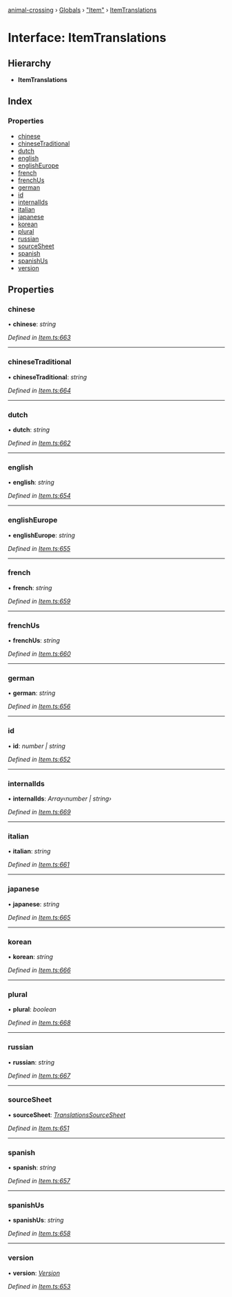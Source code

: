[animal-crossing](../README.md) › [Globals](../globals.md) › ["Item"](../modules/_item_.md) › [ItemTranslations](_item_.itemtranslations.md)

# Interface: ItemTranslations

## Hierarchy

* **ItemTranslations**

## Index

### Properties

* [chinese](_item_.itemtranslations.md#chinese)
* [chineseTraditional](_item_.itemtranslations.md#chinesetraditional)
* [dutch](_item_.itemtranslations.md#dutch)
* [english](_item_.itemtranslations.md#english)
* [englishEurope](_item_.itemtranslations.md#englisheurope)
* [french](_item_.itemtranslations.md#french)
* [frenchUs](_item_.itemtranslations.md#frenchus)
* [german](_item_.itemtranslations.md#german)
* [id](_item_.itemtranslations.md#id)
* [internalIds](_item_.itemtranslations.md#internalids)
* [italian](_item_.itemtranslations.md#italian)
* [japanese](_item_.itemtranslations.md#japanese)
* [korean](_item_.itemtranslations.md#korean)
* [plural](_item_.itemtranslations.md#plural)
* [russian](_item_.itemtranslations.md#russian)
* [sourceSheet](_item_.itemtranslations.md#sourcesheet)
* [spanish](_item_.itemtranslations.md#spanish)
* [spanishUs](_item_.itemtranslations.md#spanishus)
* [version](_item_.itemtranslations.md#version)

## Properties

###  chinese

• **chinese**: *string*

*Defined in [Item.ts:663](https://github.com/Norviah/animal-crossing/blob/caec6ad/module/types/Item.ts#L663)*

___

###  chineseTraditional

• **chineseTraditional**: *string*

*Defined in [Item.ts:664](https://github.com/Norviah/animal-crossing/blob/caec6ad/module/types/Item.ts#L664)*

___

###  dutch

• **dutch**: *string*

*Defined in [Item.ts:662](https://github.com/Norviah/animal-crossing/blob/caec6ad/module/types/Item.ts#L662)*

___

###  english

• **english**: *string*

*Defined in [Item.ts:654](https://github.com/Norviah/animal-crossing/blob/caec6ad/module/types/Item.ts#L654)*

___

###  englishEurope

• **englishEurope**: *string*

*Defined in [Item.ts:655](https://github.com/Norviah/animal-crossing/blob/caec6ad/module/types/Item.ts#L655)*

___

###  french

• **french**: *string*

*Defined in [Item.ts:659](https://github.com/Norviah/animal-crossing/blob/caec6ad/module/types/Item.ts#L659)*

___

###  frenchUs

• **frenchUs**: *string*

*Defined in [Item.ts:660](https://github.com/Norviah/animal-crossing/blob/caec6ad/module/types/Item.ts#L660)*

___

###  german

• **german**: *string*

*Defined in [Item.ts:656](https://github.com/Norviah/animal-crossing/blob/caec6ad/module/types/Item.ts#L656)*

___

###  id

• **id**: *number | string*

*Defined in [Item.ts:652](https://github.com/Norviah/animal-crossing/blob/caec6ad/module/types/Item.ts#L652)*

___

###  internalIds

• **internalIds**: *Array‹number | string›*

*Defined in [Item.ts:669](https://github.com/Norviah/animal-crossing/blob/caec6ad/module/types/Item.ts#L669)*

___

###  italian

• **italian**: *string*

*Defined in [Item.ts:661](https://github.com/Norviah/animal-crossing/blob/caec6ad/module/types/Item.ts#L661)*

___

###  japanese

• **japanese**: *string*

*Defined in [Item.ts:665](https://github.com/Norviah/animal-crossing/blob/caec6ad/module/types/Item.ts#L665)*

___

###  korean

• **korean**: *string*

*Defined in [Item.ts:666](https://github.com/Norviah/animal-crossing/blob/caec6ad/module/types/Item.ts#L666)*

___

###  plural

• **plural**: *boolean*

*Defined in [Item.ts:668](https://github.com/Norviah/animal-crossing/blob/caec6ad/module/types/Item.ts#L668)*

___

###  russian

• **russian**: *string*

*Defined in [Item.ts:667](https://github.com/Norviah/animal-crossing/blob/caec6ad/module/types/Item.ts#L667)*

___

###  sourceSheet

• **sourceSheet**: *[TranslationsSourceSheet](../enums/_item_.translationssourcesheet.md)*

*Defined in [Item.ts:651](https://github.com/Norviah/animal-crossing/blob/caec6ad/module/types/Item.ts#L651)*

___

###  spanish

• **spanish**: *string*

*Defined in [Item.ts:657](https://github.com/Norviah/animal-crossing/blob/caec6ad/module/types/Item.ts#L657)*

___

###  spanishUs

• **spanishUs**: *string*

*Defined in [Item.ts:658](https://github.com/Norviah/animal-crossing/blob/caec6ad/module/types/Item.ts#L658)*

___

###  version

• **version**: *[Version](../enums/_item_.version.md)*

*Defined in [Item.ts:653](https://github.com/Norviah/animal-crossing/blob/caec6ad/module/types/Item.ts#L653)*
